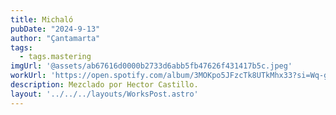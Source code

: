 ```yaml
---
title: Michaló
pubDate: "2024-9-13"
author: "Çantamarta"
tags:
  - tags.mastering
imgUrl: '@assets/ab67616d0000b2733d6abb5fb47626f431417b5c.jpeg'
workUrl: 'https://open.spotify.com/album/3MOKpo5JFzcTk8UTkMhx33?si=Wq-gHK1-T52EpwRTgt4x5Q'
description: Mezclado por Hector Castillo.
layout: '../../../layouts/WorksPost.astro'
---
```

